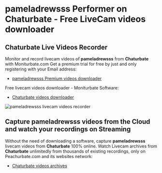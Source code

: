 # pameladrewsss Performer on Chaturbate - Free LiveCam videos downloader

## Chaturbate Live Videos Recorder

Monitor and record livecam videos of **pameladrewsss** from **Chaturbate** with Moniturbate.com
Get a premium trial for free by just and only registering with your Email address:
* [pameladrewsss Premium videos downloader](https://moniturbate.com/request-demo-licence-key.html)

Free livecam videos downloader - Moniturbate Software:
* [Chaturbate videos downloader](https://moniturbate.com/moniturbate-download-software.html)

![pameladrewsss livecam videos recorder](https://peachurnet.com/templates/moniturbate-software.png)


## Capture pameladrewsss videos from the Cloud and watch your recordings on Streaming

Without the need of downloading a software, capture **pameladrewsss** livecam videos from **Chaturbate** 100% online.
Watch Livecam archives from **Chaturbate** unlimitedly from thousands of existing recordings, only on Peachurbate.com and its websites network:
* [Chaturbate videos archives](https://peachurnet.com/)